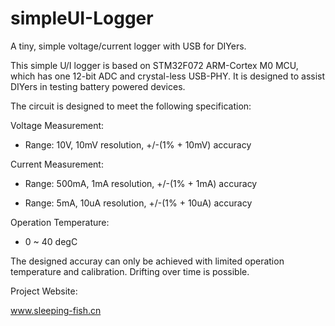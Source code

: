 # simpleUI-Logger

A tiny, simple voltage/current logger with USB for DIYers.

This simple U/I logger is based on STM32F072 ARM-Cortex M0 MCU, which has one 12-bit ADC and crystal-less USB-PHY. It is designed to assist DIYers in testing battery powered devices.

The circuit is designed to meet the following specification:

Voltage Measurement: 

  - Range: 10V, 10mV resolution, +/-(1% + 10mV) accuracy
  
Current Measurement:

  - Range: 500mA, 1mA resolution, +/-(1% + 1mA) accuracy
  
  - Range: 5mA, 10uA resolution, +/-(1% + 10uA) accuracy
  
Operation Temperature:

  - 0 ~ 40 degC
  
The designed accuray can only be achieved with limited operation temperature and calibration. Drifting over time is possible.

Project Website:

www.sleeping-fish.cn
